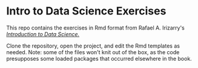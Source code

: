 
# Intro to Data Science Exercises

<!-- badges: start -->
<!-- badges: end -->

This repo contains the exercises in Rmd format from Rafael A. Irizarry's *[Introduction to Data Science.](https://rafalab.github.io/dsbook/)*

Clone the repository, open the project, and edit the Rmd templates as needed. Note: some of the files won't knit out of the box, as the code presupposes some loaded packages that occurred elsewhere in the book.



